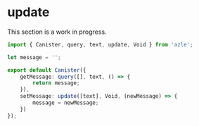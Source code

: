 # update

This section is a work in progress.

```typescript
import { Canister, query, text, update, Void } from 'azle';

let message = '';

export default Canister({
    getMessage: query([], text, () => {
        return message;
    }),
    setMessage: update([text], Void, (newMessage) => {
        message = newMessage;
    })
});
```
